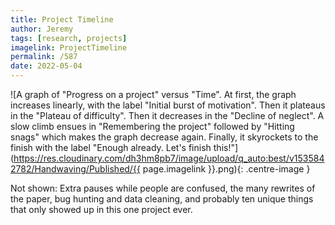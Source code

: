 ```yaml
---
title: Project Timeline
author: Jeremy
tags: [research, projects]
imagelink: ProjectTimeline
permalink: /587
date: 2022-05-04
---
```


![A graph of "Progress on a project" versus "Time". At first, the graph increases linearly, with the label "Initial burst of motivation". Then it plateaus in the "Plateau of difficulty". Then it decreases in the "Decline of neglect". A slow climb ensues in "Remembering the project" followed by "Hitting snags" which makes the graph decrease again. Finally, it skyrockets to the finish with the label "Enough already. Let's finish this!"](https://res.cloudinary.com/dh3hm8pb7/image/upload/q_auto:best/v1535842782/Handwaving/Published/{{ page.imagelink }}.png){: .centre-image }

Not shown: Extra pauses while people are confused, the many rewrites of the paper, bug hunting and data cleaning, and probably ten unique things that only showed up in this one project ever.
